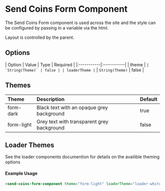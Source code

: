 # Send Coins Form Component

The Send Coins Form component is used across the site and the style can be configured by passing in a variable via the html.

Layout is controlled by the parent.

## Options

| Option | Value | Type | Required |
|:-----------|:-----------|
| theme | `` | `String(Theme)` | false |
| loaderTheme | `` | `String(Theme)` | false |

## Themes

| Theme | Description | Default|
|:-----------|:-----------|:-----------|
| form-dark | Black text with an opaque grey background | true |
| form-light | Grey text with transparent grey background | false |

## Loader Themes
See the loader components documention for details on the availible theming options

#### Example Usage
```html
<send-coins-form-component theme="form-light" loaderTheme="loader-white"></send-coins-form-component>
```
